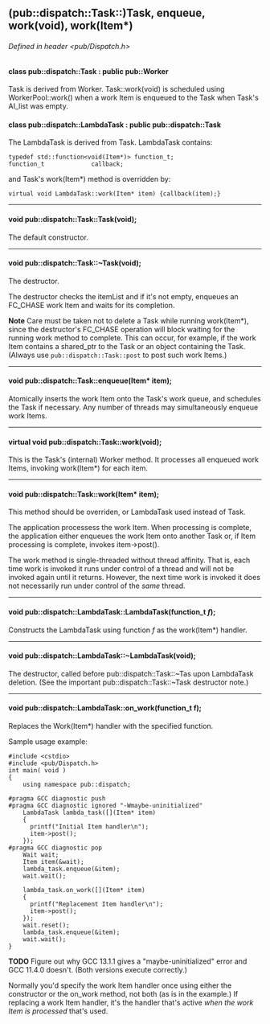 <!-- -------------------------------------------------------------------------
//
//       Copyright (c) 2023 Frank Eskesen.
//
//       This file is free content, distributed under the MIT license.
//       (See accompanying file LICENSE.MIT or the original contained
//       within https://opensource.org/licenses/MIT)
//
//----------------------------------------------------------------------------
//
// Title-
//       ~/src/doc/cpp/pub_disp-task.md
//
// Purpose-
//       Dispatch.h reference manual: Task
//
// Last change date-
//       2023/07/28
//
-------------------------------------------------------------------------- -->
## (pub::dispatch::Task::)Task, enqueue, work(void), work(Item*)

###### Defined in header <pub/Dispatch.h>

#### class pub::dispatch::Task : public pub::Worker

Task is derived from Worker.
Task::work(void) is scheduled using WorkerPool::work() when a work Item is
enqueued to the Task when Task's AI_list was empty.

#### class pub::dispatch::LambdaTask : public pub::dispatch::Task

The LambdaTask is derived from Task.
LambdaTask contains:

```
typedef std::function<void(Item*)> function_t;
function_t             callback;
```

and Task's work(Item*) method is overridden by:

```
virtual void LambdaTask::work(Item* item) {callback(item);}
```

<!-- ===================================================================== -->
---
#### void pub::dispatch::Task::Task(void);

The default constructor.

---
#### void pub::dispatch::Task::~Task(void);

The destructor.

The destructor checks the itemList and if it's not empty, enqueues an FC_CHASE
work Item and waits for its completion.

__Note__ Care must be taken not to delete a Task while running work(Item*),
since the destructor's FC_CHASE operation will block waiting for the
running work method to complete. This can occur, for example, if the work
Item contains a shared_ptr to the Task or an object containing the Task.
(Always use `pub::dispatch::Task::post` to post such work Items.)

---
#### void pub::dispatch::Task::enqueue(Item* item);

Atomically inserts the work Item onto the Task's work queue, and schedules
the Task if necessary.
Any number of threads may simultaneously enqueue work Items.

---
#### virtual void pub::dispatch::Task::work(void);

This is the Task's (internal) Worker method.
It processes all enqueued work Items, invoking work(Item*) for each item.

---
#### void pub::dispatch::Task::work(Item* item);

This method should be overriden, or LambdaTask used instead of Task.

The application processess the work Item.
When processing is complete, the application either enqueues the work Item
onto another Task or, if Item processing is complete, invokes item->post().

The work method is single-threaded without thread affinity.
That is, each time work is invoked it runs under control of a thread
and will not be invoked again until it returns.
However, the next time work is invoked it does not necessarily run under
control of the *same* thread.

<!-- ===================================================================== -->
---
#### void pub::dispatch::LambdaTask::LambdaTask(function_t *f*);

Constructs the LambdaTask using function *f* as the work(Item*) handler.

---
#### void pub::dispatch::LambdaTask::~LambdaTask(void);

The destructor, called before pub::dispatch::Task::~Tas upon LambdaTask
deletion.
(See the important pub::dispatch::Task::~Task destructor note.)

---
#### void pub::dispatch::LambdaTask::on_work(function_t f);

Replaces the Work(Item*) handler with the specified function.

Sample usage example:
```
#include <cstdio>
#include <pub/Dispatch.h>
int main( void )
{
    using namespace pub::dispatch;

#pragma GCC diagnostic push
#pragma GCC diagnostic ignored "-Wmaybe-uninitialized"
    LambdaTask lambda_task([](Item* item)
    {
      printf("Initial Item handler\n");
      item->post();
    });
#pragma GCC diagnostic pop
    Wait wait;
    Item item(&wait);
    lambda_task.enqueue(&item);
    wait.wait();

    lambda_task.on_work([](Item* item)
    {
      printf("Replacement Item handler\n");
      item->post();
    });
    wait.reset();
    lambda_task.enqueue(&item);
    wait.wait();
}
```

__TODO__ Figure out why GCC 13.1.1 gives a "maybe-uninitialized" error
and GCC 11.4.0 doesn't. (Both versions execute correctly.)

Normally you'd specify the work Item handler once using either the constructor
or the on_work method, not both (as is in the example.)
If replacing a work Item handler, it's the handler that's active
*when the work Item is processed* that's used.
